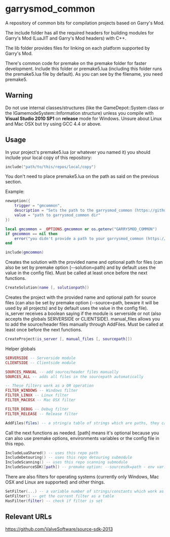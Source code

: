 # garrysmod_common

A repository of common bits for compilation projects based on Garry's Mod.

The include folder has all the required headers for building modules for Garry's Mod (LuaJIT and Garry's Mod headers) with C++.

The lib folder provides files for linking on each platform supported by Garry's Mod.

There's common code for premake on the premake folder for faster development. Include this folder or premake5.lua (including this folder runs the premake5.lua file by default).
As you can see by the filename, you need premake5.

## Warning

Do not use internal classes/structures (like the GameDepot::System class or the IGamemodeSystem::Information structure) unless you compile with **Visual Studio 2010 SP1** on **release** mode for Windows. Unsure about Linux and Mac OSX but try using GCC 4.4 or above.

## Usage

In your project's premake5.lua (or whatever you named it) you should include your local copy of this repository:

```lua
include("path/to/this/repos/local/copy")
```

You don't need to place premake5.lua on the path as said on the previous section.

Example:
```lua
newoption({
	trigger = "gmcommon",
	description = "Sets the path to the garrysmod_common (https://github.com/danielga/garrysmod_common) directory",
	value = "path to garrysmod_common dir"
})

local gmcommon = _OPTIONS.gmcommon or os.getenv("GARRYSMOD_COMMON")
if gmcommon == nil then
	error("you didn't provide a path to your garrysmod_common (https://github.com/danielga/garrysmod_common) directory")
end

include(gmcommon)
```

Creates the solution with the provided name and optional path for files (can also be set by premake option (--solution=path) and by default uses the value in the config file). Must be called at least once before the next functions.
```lua
CreateSolution(name [, solutionpath])
```

Creates the project with the provided name and optional path for source files (can also be set by premake option (--source=path, beware it will be used by all projects) and by default uses the value in the config file). is_server receives a boolean saying if the module is serverside or not (also accepts the globals SERVERSIDE or CLIENTSIDE). manual_files allows you to add the source/header files manually through AddFiles. Must be called at least once before the next functions.
```lua
CreateProject(is_server [, manual_files [, sourcepath]])
```

Helper globals
```lua
SERVERSIDE -- Serverside module
CLIENTSIDE -- Clientside module

SOURCES_MANUAL -- add source/header files manually
SOURCES_ALL -- adds all files in the sourcepath automatically

-- These filters work as a OR operation
FILTER_WINDOWS -- Windows filter
FILTER_LINUX -- Linux filter
FILTER_MACOSX -- Mac OSX filter

FILTER_DEBUG -- Debug filter
FILTER_RELEASE -- Release filter

AddFiles(files) -- a string/a table of strings which are paths, they can also contain wildcards
```

Call the next functions as needed. [path] means it's optional because you can also use premake options, environments variables or the config file in this repo.
```lua
IncludeLuaShared() -- uses this repo path
IncludeDetouring() -- uses this repo detouring submodule
IncludeScanning() -- uses this repo scanning submodule
IncludeSourceSDK([path]) -- premake option: --sourcesdk=path - env var: SOURCE_SDK
```

There are also filters for operating systems (currently only Windows, Mac OSX and Linux are supported) and other things.
```lua
SetFilter(...) -- a variable number of strings/constants which work as filters
GetFilter() -- get the current filter as a table
HasFilter(filter) -- check if filter is set
```

## Relevant URLs

https://github.com/ValveSoftware/source-sdk-2013
